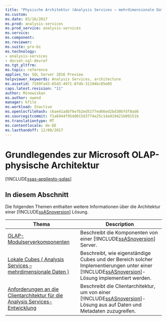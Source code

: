 ```yaml
---
title: "Physische Architektur (Analysis Services – mehrdimensionale Daten) | Microsoft Docs"
ms.custom: 
ms.date: 03/16/2017
ms.prod: analysis-services
ms.prod_service: analysis-services
ms.service: 
ms.component: 
ms.reviewer: 
ms.suite: pro-bi
ms.technology:
- analysis-services
- docset-sql-devref
ms.tgt_pltfrm: 
ms.topic: reference
applies_to: SQL Server 2016 Preview
helpviewer_keywords: Analysis Services, architecture
ms.assetid: 7109fad3-65d3-4971-87db-31194bc85e05
caps.latest.revision: "11"
author: Minewiskan
ms.author: owend
manager: kfile
ms.workload: Inactive
ms.openlocfilehash: c6ae41adbf6e7b2ed51f7ed66ed2bd30bfdf8ad6
ms.sourcegitcommit: f1a6944f95dd015d3774a25c14a919421b09151b
ms.translationtype: MT
ms.contentlocale: de-DE
ms.lasthandoff: 12/08/2017
---
```

# <a name="understanding-microsoft-olap-physical-architecture"></a>Grundlegendes zur Microsoft OLAP-physische Architektur
[!INCLUDE[ssas-appliesto-sqlas](../../../includes/ssas-appliesto-sqlas.md)]
    
## <a name="in-this-section"></a>In diesem Abschnitt  
 Die folgenden Themen enthalten weitere Informationen über die Architektur einer [!INCLUDE[ssASnoversion](../../../includes/ssasnoversion-md.md)] Lösung.  
  
|Thema|Description|  
|-----------|-----------------|  
|[OLAP-Modulserverkomponenten](../../../analysis-services/multidimensional-models/olap-physical/olap-engine-server-components.md)|Beschreibt die Komponenten von einer [!INCLUDE[ssASnoversion](../../../includes/ssasnoversion-md.md)] Server.|  
|[Lokale Cubes &#40; Analysis Services – mehrdimensionale Daten &#41;](../../../analysis-services/multidimensional-models/olap-physical/local-cubes-analysis-services-multidimensional-data.md)|Beschreibt, wie eigenständige Cubes und der Bereich solcher Implementierungen unter einer [!INCLUDE[ssASnoversion](../../../includes/ssasnoversion-md.md)]-Lösung implementiert werden.|  
|[Anforderungen an die Clientarchitektur für die Analysis Services-Entwicklung](../../../analysis-services/multidimensional-models/olap-physical/client-architecture-requirements-for-analysis-services-development.md)|Beschreibt die Clientarchitektur, um von einer [!INCLUDE[ssASnoversion](../../../includes/ssasnoversion-md.md)]-Lösung aus auf Daten und Metadaten zuzugreifen.|  
  
  
